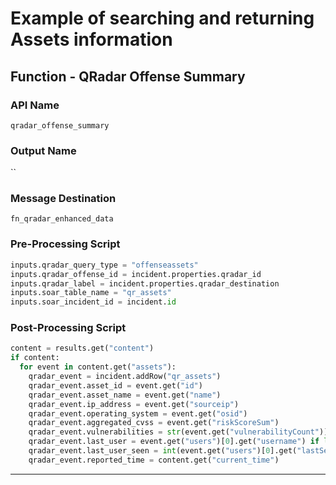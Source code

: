 <!--
    DO NOT MANUALLY EDIT THIS FILE
    THIS FILE IS AUTOMATICALLY GENERATED WITH resilient-sdk codegen
    Generated with resilient-sdk v48.0.4034
-->

# Example of searching and returning Assets information

## Function - QRadar Offense Summary

### API Name
`qradar_offense_summary`

### Output Name
``

### Message Destination
`fn_qradar_enhanced_data`

### Pre-Processing Script
```python
inputs.qradar_query_type = "offenseassets"
inputs.qradar_offense_id = incident.properties.qradar_id
inputs.qradar_label = incident.properties.qradar_destination
inputs.soar_table_name = "qr_assets"
inputs.soar_incident_id = incident.id
```

### Post-Processing Script
```python
content = results.get("content")
if content:
  for event in content.get("assets"):
    qradar_event = incident.addRow("qr_assets")
    qradar_event.asset_id = event.get("id")
    qradar_event.asset_name = event.get("name")
    qradar_event.ip_address = event.get("sourceip")
    qradar_event.operating_system = event.get("osid")
    qradar_event.aggregated_cvss = event.get("riskScoreSum")
    qradar_event.vulnerabilities = str(event.get("vulnerabilityCount"))
    qradar_event.last_user = event.get("users")[0].get("username") if len(event.get("users")) > 0 and event.get("users")[0].get("username") else ""
    qradar_event.last_user_seen = int(event.get("users")[0].get("lastSeenProfiler")) if len(event.get("users")) > 0 and event.get("users")[0].get("lastSeenProfiler") else ""
    qradar_event.reported_time = content.get("current_time")
```

---

